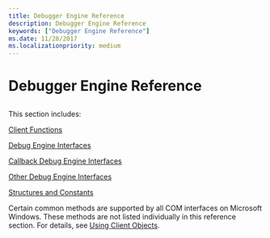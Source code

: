 ```yaml
---
title: Debugger Engine Reference
description: Debugger Engine Reference
keywords: ["Debugger Engine Reference"]
ms.date: 11/28/2017
ms.localizationpriority: medium
---
```


# Debugger Engine Reference


## <span id="ddk_debugger_engine_reference_dbx"></span><span id="DDK_DEBUGGER_ENGINE_REFERENCE_DBX"></span>


This section includes:

[Client Functions](./client-com-interfaces.md)

[Debug Engine Interfaces](client-com-interfaces.md)

[Callback Debug Engine Interfaces](./debugbaseeventcallbacks.md)

[Other Debug Engine Interfaces](/windows-hardware/drivers/ddi/dbgeng/index)

[Structures and Constants](/windows-hardware/drivers/ddi/dbgeng/)

Certain common methods are supported by all COM interfaces on Microsoft Windows. These methods are not listed individually in this reference section. For details, see [Using Client Objects](./using-client-objects.md).

 

